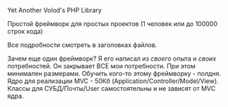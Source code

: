 Yet Another Volod's PHP Library

Простой фреймворк для простых проектов (1 человек или до 100000 строк кода)

Все подробности смотреть в заголовках файлов.

Зачем еще один фреймворк?
Я его написал из _своего_ опыта и _своих_ потребностей.
Он закрывает ВСЕ мои потребности. При этом минимален размерами.
Обучить кого-то этому фреймворку - полдня.
Ядро для реализации MVC - 50Кб (Application/Controller/Model/View).
Классы для СУБД/Почты/User самостоятельны и не зависят от MVC ядра.



